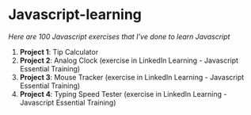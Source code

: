 # Javascript-learning
*Here are 100 Javascript exercises that I've done to learn Javascript*

1. **Project 1**: Tip Calculator
2. **Project 2**: Analog Clock (exercise in LinkedIn Learning - Javascript Essential Training)
3. **Project 3**: Mouse Tracker (exercise in LinkedIn Learning - Javascript Essential Training)
4. **Project 4**: Typing Speed Tester (exercise in LinkedIn Learning - Javascript Essential Training)
